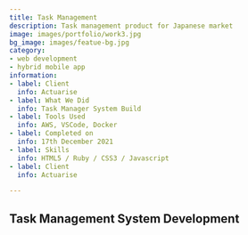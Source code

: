 ```yaml
---
title: Task Management
description: Task management product for Japanese market
image: images/portfolio/work3.jpg
bg_image: images/featue-bg.jpg
category:
- web development
- hybrid mobile app
information:
- label: Client
  info: Actuarise
- label: What We Did
  info: Task Manager System Build
- label: Tools Used
  info: AWS, VSCode, Docker
- label: Completed on
  info: 17th December 2021
- label: Skills
  info: HTML5 / Ruby / CSS3 / Javascript
- label: Client
  info: Actuarise

---
```

## Task Management System Development